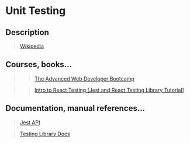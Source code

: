 # Unit Testing

## Description

> [Wikipedia](https://en.wikipedia.org/wiki/Test-driven_development)

## Courses, books...

>>[The Advanced Web Developer Bootcamp](../the-advanced-web-developer-bootcamp/tawdb.md)

>>[Intro to React Testing [Jest and React Testing Library Tutorial]](https://www.youtube.com/watch?v=ZmVBCpefQe8)

## Documentation, manual references...

> [Jest API](http://junit.org/junit4/javadoc/latest/index.htm)

> [Testing Library Docs](https://testing-library.com/docs/intro)
